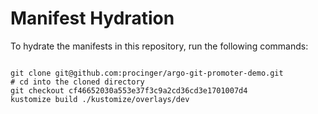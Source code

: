 
# Manifest Hydration

To hydrate the manifests in this repository, run the following commands:

```shell

git clone git@github.com:procinger/argo-git-promoter-demo.git
# cd into the cloned directory
git checkout cf46652030a553e37f3c9a2cd36cd3e1701007d4
kustomize build ./kustomize/overlays/dev
```